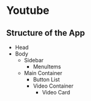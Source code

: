 # Youtube 

## Structure of the App 
- Head 
- Body
    - Sidebar
        - MenuItems
    - Main Container
        - Button List
        - Video Container
            - Video Card